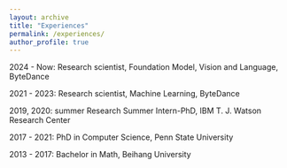 ```yaml
---
layout: archive
title: "Experiences"
permalink: /experiences/
author_profile: true
---
```



2024 - Now: Research scientist, Foundation Model, Vision and Language, ByteDance

2021 - 2023: Research scientist, Machine Learning, ByteDance 

2019, 2020: summer Research Summer Intern-PhD, IBM T. J. Watson Research Center

2017 - 2021: PhD in Computer Science, Penn State University

2013 - 2017: Bachelor in Math, Beihang University